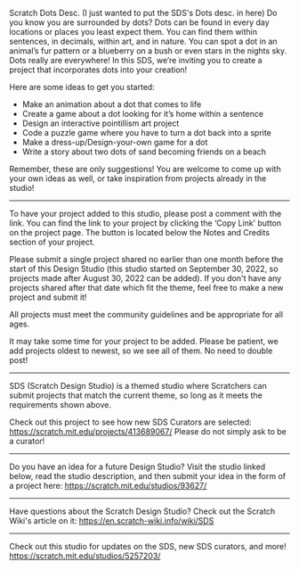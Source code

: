 Scratch Dots Desc. (I just wanted to put the SDS's Dots desc. in here)
Do you know you are surrounded by dots? Dots can be found in every day locations or places you least expect them. You can find them within sentences, in decimals, within art, and in nature. You can spot a dot in an animal’s fur pattern or a blueberry on a bush or even stars in the nights sky. Dots really are everywhere! In this SDS, we’re inviting you to create a project that incorporates dots into your creation!

Here are some ideas to get you started:

- Make an animation about a dot that comes to life
- Create a game about a dot looking for it’s home within a sentence
- Design an interactive pointillism art project
- Code a puzzle game where you have to turn a dot back into a sprite
- Make a dress-up/Design-your-own game for a dot
- Write a story about two dots of sand becoming friends on a beach

Remember, these are only suggestions! You are welcome to come up with your own ideas as well, or take inspiration from projects already in the studio! 
_____

To have your project added to this studio, please post a comment with the link. You can find the link to your project by clicking the ‘Copy Link’ button on the project page. The button is located below the Notes and Credits section of your project.

Please submit a single project shared no earlier than one month before the start of this Design Studio (this studio started on September 30, 2022, so projects made after August 30, 2022 can be added). If you don't have any projects shared after that date which fit the theme, feel free to make a new project and submit it!

All projects must meet the community guidelines and be appropriate for all ages.

It may take some time for your project to be added. Please be patient, we add projects oldest to newest, so we see all of them. No need to double post!
_____

SDS (Scratch Design Studio) is a themed studio where Scratchers can submit projects that match the current theme, so long as it meets the requirements shown above.

Check out this project to see how new SDS Curators are selected:
https://scratch.mit.edu/projects/413689067/
Please do not simply ask to be a curator!
_____

Do you have an idea for a future Design Studio? Visit the studio linked below, read the studio description, and then submit your idea in the form of a project here:
https://scratch.mit.edu/studios/93627/
_____

Have questions about the Scratch Design Studio? Check out the Scratch Wiki's article on it:
https://en.scratch-wiki.info/wiki/SDS
_____

Check out this studio for updates on the SDS, new SDS curators, and more! https://scratch.mit.edu/studios/5257203/
